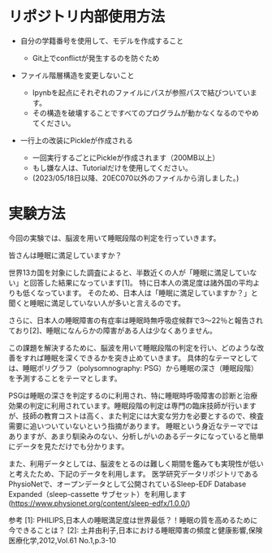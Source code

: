 # リポジトリ内部使用方法

- 自分の学籍番号を使用して、モデルを作成すること
  - Git上でconflictが発生するのを防ぐため

- ファイル階層構造を変更しないこと
  - Ipynbを起点にそれぞれのファイルにパスが参照パスで結びついています。
  - その構造を破壊することですべてのプログラムが動かなくなるのでやめてください。

- 一行上の改装にPickleが作成される
  - 一回実行するごとにPickleが作成されます（200MB以上）
  - もし嫌な人は、Tutorialだけを使用してください。
  - (2023/05/18日以降、20EC070以外のファイルから消しました。)

# 実験方法

今回の実験では、脳波を用いて睡眠段階の判定を行っていきます。

皆さんは睡眠に満足していますか？

世界13カ国を対象にした調査によると、半数近くの人が「睡眠に満足していない」と回答した結果になっています[1]。
特に日本人の満足度は諸外国の平均よりも低くなっています。
そのため、日本人は「睡眠に満足していますか？」と聞くと睡眠に満足していない人が多いと言えるのです。

さらに、日本人の睡眠障害の有症率は睡眠時無呼吸症候群で3〜22％と報告されており[2]、睡眠になんらかの障害がある人は少なくありません。

この課題を解決するために、脳波を用いて睡眠段階の判定を行い、どのような改善をすれば睡眠を深くできるかを突き止めていきます。
具体的なテーマとしては、睡眠ポリグラフ（polysomnography: PSG）から睡眠の深さ（睡眠段階）を予測することをテーマとします。

PSGは睡眠の深さを判定するのに利用され、特に睡眠時呼吸障害の診断と治療効果の判定に利用されています。睡眠段階の判定は専門の臨床技師が行いますが、技師の教育コストは高く、また判定には大変な労力を必要とするので、検査需要に追いついていないという指摘があります。
睡眠という身近なテーマではありますが、あまり馴染みのない、分析しがいのあるデータになっていると簡単にデータを見ただけでも分かります。

また、利用データとしては、脳波をとるのは難しく期間を鑑みても実現性が低いと考えたため、下記のデータを利用します。
医学研究データリポジトリであるPhysioNetで、オープンデータとして公開されているSleep-EDF Database Expanded（sleep-cassette サブセット）を利用します
(https://www.physionet.org/content/sleep-edfx/1.0.0/)   

参考
[1]: PHILIPS,日本人の睡眠満足度は世界最低？！睡眠の質を高めるために今できることは？
[2]: 土井由利子,日本における睡眠障害の頻度と健康影響,保険医療化学,2012,Vol.61 No.1,p.3-10